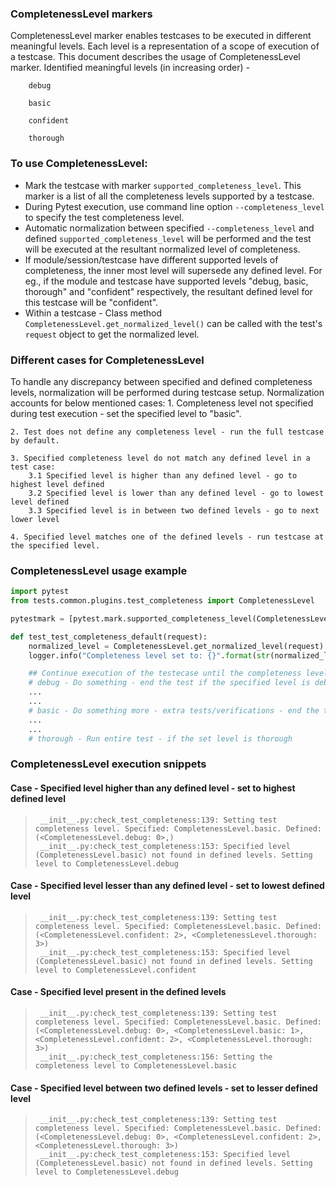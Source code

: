 ### CompletenessLevel markers
CompletenessLevel marker enables testcases to be executed in different meaningful levels.
Each level is a representation of a scope of execution of a testcase. This document describes the usage of CompletenessLevel marker.
Identified meaningful levels (in increasing order) -
        
        debug
        
        basic
        
        confident
        
        thorough

### To use CompletenessLevel:
- Mark the testcase with marker ```supported_completeness_level```. This marker is a list of all the completeness levels supported by a testcase.
- During Pytest execution, use command line option ```--completeness_level``` to specify the test completeness level.
- Automatic normalization between specified ```--completeness_level``` and defined ```supported_completeness_level``` will be performed and the test will be executed at the resultant normalized level of completeness.
- If module/session/testcase have different supported levels of completeness, the inner most level will supersede any defined level.
  For eg., if the module and testcase have supported levels "debug, basic, thorough" and "confident" respectively, the resultant defined level for this testcase will be "confident".
- Within a testcase - Class method `CompletenessLevel.get_normalized_level()` can be called with the test's `request` object to get the normalized level. 

### Different cases for CompletenessLevel

To handle any discrepancy between specified and defined completeness levels, normalization will be performed during testcase setup. Normalization accounts for below mentioned cases:
    1. Completeness level not specified during test execution - set the specified level to "basic".

    2. Test does not define any completeness level - run the full testcase by default.
    
    3. Specified completeness level do not match any defined level in a test case:
        3.1 Specified level is higher than any defined level - go to highest level defined
        3.2 Specified level is lower than any defined level - go to lowest level defined
        3.3 Specified level is in between two defined levels - go to next lower level
    
    4. Specified level matches one of the defined levels - run testcase at the specified level.

### CompletenessLevel usage example
```python
import pytest
from tests.common.plugins.test_completeness import CompletenessLevel

pytestmark = [pytest.mark.supported_completeness_level(CompletenessLevel.debug, CompletenessLevel.thorough)]

def test_test_completeness_default(request):
    normalized_level = CompletenessLevel.get_normalized_level(request)
    logger.info("Completeness level set to: {}".format(str(normalized_level)))

    ## Continue execution of the testecase until the completeness level specified.
    # debug - Do something - end the test if the specified level is debug
    ...
    ...
    # basic - Do something more - extra tests/verifications - end the test now if the level is basic
    ...
    ...
    # thorough - Run entire test - if the set level is thorough
```

### CompletenessLevel execution snippets

#### Case - Specified level higher than any defined level - set to highest defined level
>      __init__.py:check_test_completeness:139: Setting test completeness level. Specified: CompletenessLevel.basic. Defined: (<CompletenessLevel.debug: 0>,)
>      __init__.py:check_test_completeness:153: Specified level (CompletenessLevel.basic) not found in defined levels. Setting level to CompletenessLevel.debug

#### Case - Specified level lesser than any defined level - set to lowest defined level
>      __init__.py:check_test_completeness:139: Setting test completeness level. Specified: CompletenessLevel.basic. Defined: (<CompletenessLevel.confident: 2>, <CompletenessLevel.thorough: 3>)
>      __init__.py:check_test_completeness:153: Specified level (CompletenessLevel.basic) not found in defined levels. Setting level to CompletenessLevel.confident

#### Case - Specified level present in the defined levels
>      __init__.py:check_test_completeness:139: Setting test completeness level. Specified: CompletenessLevel.basic. Defined: (<CompletenessLevel.debug: 0>, <CompletenessLevel.basic: 1>, <CompletenessLevel.confident: 2>, <CompletenessLevel.thorough: 3>)
>      __init__.py:check_test_completeness:156: Setting the completeness level to CompletenessLevel.basic

#### Case - Specified level between two defined levels - set to lesser defined level
>      __init__.py:check_test_completeness:139: Setting test completeness level. Specified: CompletenessLevel.basic. Defined: (<CompletenessLevel.debug: 0>, <CompletenessLevel.confident: 2>, <CompletenessLevel.thorough: 3>)
>      __init__.py:check_test_completeness:153: Specified level (CompletenessLevel.basic) not found in defined levels. Setting level to CompletenessLevel.debug